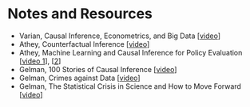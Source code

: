 # Notes and Resources

- Varian, Causal Inference, Econometrics, and Big Data [[video](https://www.youtube.com/watch?v=8xa-hSlJFo0)]
- Athey, Counterfactual Inference [[video](https://www.youtube.com/watch?v=yKs6msnw9m8)]
- Athey, Machine Learning and Causal Inference for Policy Evaluation [[video 1](https://www.youtube.com/watch?v=Yx6qXM_rfKQ)], [[2](https://www.youtube.com/watch?v=DixuYCsXFig)]
- Gelman, 100 Stories of Causal Inference [[video](https://www.youtube.com/watch?v=jnI5KI843Lk)]
- Gelman, Crimes against Data [[video](https://www.youtube.com/watch?v=fc1hkFC2c1E)]
- Gelman, The Statistical Crisis in Science and How to Move Forward [[video](https://www.youtube.com/watch?v=KS3yPw91iC0)]

